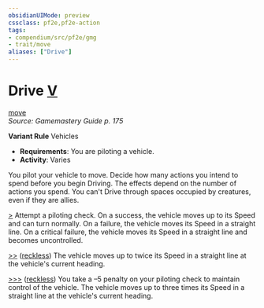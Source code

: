 ```yaml
---
obsidianUIMode: preview
cssclass: pf2e,pf2e-action
tags:
- compendium/src/pf2e/gmg
- trait/move
aliases: ["Drive"]
---
```

# Drive [V](../core-rulebook/chapter-9-playing-the-game.md#Actions "Varies")
[move](../traits/move.md)  
*Source: Gamemastery Guide p. 175*  

**Variant Rule** Vehicles
- **Requirements**: You are piloting a vehicle.
- **Activity**: Varies

You pilot your vehicle to move. Decide how many actions you intend to spend before you begin Driving. The effects depend on the number of actions you spend. You can't Drive through spaces occupied by creatures, even if they are allies.

[>](../core-rulebook/chapter-9-playing-the-game.md#Actions "Single Action") Attempt a piloting check. On a success, the vehicle moves up to its Speed and can turn normally. On a failure, the vehicle moves its Speed in a straight line. On a critical failure, the vehicle moves its Speed in a straight line and becomes uncontrolled.

[>>](../core-rulebook/chapter-9-playing-the-game.md#Actions "Two-Action") ([reckless](../traits/reckless-gmg.md)) The vehicle moves up to twice its Speed in a straight line at the vehicle's current heading.

[>>>](../core-rulebook/chapter-9-playing-the-game.md#Actions "Three-Action") ([reckless](../traits/reckless-gmg.md)) You take a –5 penalty on your piloting check to maintain control of the vehicle. The vehicle moves up to three times its Speed in a straight line at the vehicle's current heading.